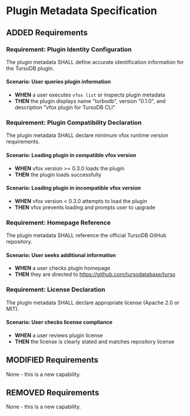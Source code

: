 # Plugin Metadata Specification

## ADDED Requirements

### Requirement: Plugin Identity Configuration
The plugin metadata SHALL define accurate identification information for the TursoDB plugin.

#### Scenario: User queries plugin information
- **WHEN** a user executes `vfox list` or inspects plugin metadata
- **THEN** the plugin displays name "turbodb", version "0.1.0", and description "vfox plugin for TursoDB CLI"

### Requirement: Plugin Compatibility Declaration
The plugin metadata SHALL declare minimum vfox runtime version requirements.

#### Scenario: Loading plugin in compatible vfox version
- **WHEN** vfox version >= 0.3.0 loads the plugin
- **THEN** the plugin loads successfully

#### Scenario: Loading plugin in incompatible vfox version
- **WHEN** vfox version < 0.3.0 attempts to load the plugin
- **THEN** vfox prevents loading and prompts user to upgrade

### Requirement: Homepage Reference
The plugin metadata SHALL reference the official TursoDB GitHub repository.

#### Scenario: User seeks additional information
- **WHEN** a user checks plugin homepage
- **THEN** they are directed to https://github.com/tursodatabase/turso

### Requirement: License Declaration
The plugin metadata SHALL declare appropriate license (Apache 2.0 or MIT).

#### Scenario: User checks license compliance
- **WHEN** a user reviews plugin license
- **THEN** the license is clearly stated and matches repository license

## MODIFIED Requirements

None - this is a new capability.

## REMOVED Requirements

None - this is a new capability.
